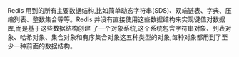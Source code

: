  Redis 用到的所有主要数据结构,比如简单动态字符串(SDS)、双端链表、字典、压缩列表、整数集合等等。Redis 并没有直接使用这些数据结构来实现键值对数据库,而是基于这些数据结构创建
了一个对象系统,这个系统包含字符串对象、列表对象、哈希对象、集合对象和有序集合对象这五种类型的对象,每种对象都用到了至少一种前面的数据结构。

## 
